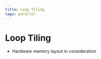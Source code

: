 ```yaml
---
title: Loop Tiling
tags: parallel
---
```


# Loop Tiling
- Hardware memory layout in consideration






















































